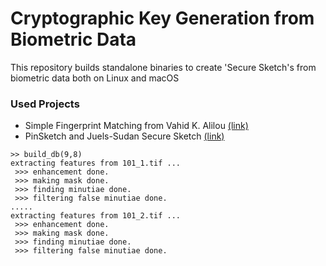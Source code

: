 # Cryptographic Key Generation from Biometric Data

This repository builds standalone binaries to create 'Secure Sketch's from biometric data both on Linux and macOS  

### Used Projects
- Simple Fingerprint Matching from Vahid K. Alilou [(link)](https://www.mathworks.com/matlabcentral/fileexchange/44369-fingerprint-matching--a-simple-approach)
- PinSketch and Juels-Sudan Secure Sketch [(link)](http://www.cs.bu.edu/~reyzin/code/fuzzy.html)



```shell
>> build_db(9,8)
extracting features from 101_1.tif ...
 >>> enhancement done.
 >>> making mask done.
 >>> finding minutiae done.
 >>> filtering false minutiae done.
.....
extracting features from 101_2.tif ...
 >>> enhancement done.
 >>> making mask done.
 >>> finding minutiae done.
 >>> filtering false minutiae done.
```